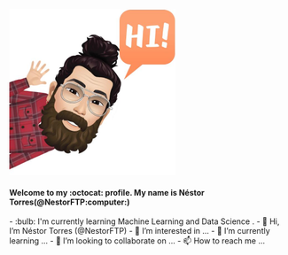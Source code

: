 <img src="https://github.com/NestorFTP/NestorFTP/blob/main/WhatsApp%20Image%202021-03-23%20at%2012.54.39.jpeg" width="300" height="300" />

<h4>Welcome to my :octocat: profile. My name is Néstor Torres(@NestorFTP:computer:)</h4>
- :bulb: I'm currently learning Machine Learning and Data Science .
- 👋 Hi, I’m Néstor Torres (@NestorFTP)
- 👀 I’m interested in ... 
- 🌱 I’m currently learning ...
- 💞️ I’m looking to collaborate on ...
- 📫 How to reach me ...
